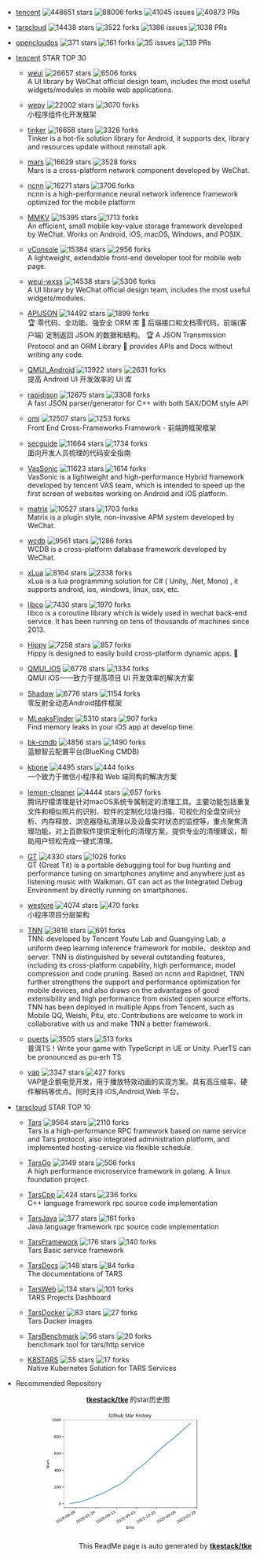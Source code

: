 
+ [tencent](https://github.com/tencent)
![448651 stars](https://img.shields.io/badge/Stars-448651-green)
![88006 forks](https://img.shields.io/badge/Forks-88006-green)
![41045 issues](https://img.shields.io/badge/Issues-41045-green)
![40873 PRs](https://img.shields.io/badge/PRs-40873-green)

+ [tarscloud](https://github.com/tarscloud)
![14438 stars](https://img.shields.io/badge/Stars-14438-green)
![3522 forks](https://img.shields.io/badge/Forks-3522-green)
![1386 issues](https://img.shields.io/badge/Issues-1386-green)
![1038 PRs](https://img.shields.io/badge/PRs-1038-green)

+ [opencloudos](https://github.com/opencloudos)
![371 stars](https://img.shields.io/badge/Stars-371-green)
![161 forks](https://img.shields.io/badge/Forks-161-green)
![35 issues](https://img.shields.io/badge/Issues-35-green)
![139 PRs](https://img.shields.io/badge/PRs-139-green)



+ [tencent](https://github.com/tencent) STAR TOP 30
    
    + [weui](https://github.com/tencent/weui) 
    ![26657 stars](https://img.shields.io/badge/Stars-26657-green)
    ![6506 forks](https://img.shields.io/badge/Forks-6506-green)  
    A UI library by WeChat official design team, includes the most useful widgets/modules in mobile web applications.
    
    + [wepy](https://github.com/tencent/wepy) 
    ![22002 stars](https://img.shields.io/badge/Stars-22002-green)
    ![3070 forks](https://img.shields.io/badge/Forks-3070-green)  
    小程序组件化开发框架
    
    + [tinker](https://github.com/tencent/tinker) 
    ![16658 stars](https://img.shields.io/badge/Stars-16658-green)
    ![3328 forks](https://img.shields.io/badge/Forks-3328-green)  
    Tinker is a hot-fix solution library for Android, it supports dex, library and resources update without reinstall apk.
    
    + [mars](https://github.com/tencent/mars) 
    ![16629 stars](https://img.shields.io/badge/Stars-16629-green)
    ![3528 forks](https://img.shields.io/badge/Forks-3528-green)  
    Mars is a cross-platform network component  developed by WeChat.
    
    + [ncnn](https://github.com/tencent/ncnn) 
    ![16271 stars](https://img.shields.io/badge/Stars-16271-green)
    ![3706 forks](https://img.shields.io/badge/Forks-3706-green)  
    ncnn is a high-performance neural network inference framework optimized for the mobile platform
    
    + [MMKV](https://github.com/tencent/MMKV) 
    ![15395 stars](https://img.shields.io/badge/Stars-15395-green)
    ![1713 forks](https://img.shields.io/badge/Forks-1713-green)  
    An efficient, small mobile key-value storage framework developed by WeChat. Works on Android, iOS, macOS, Windows, and POSIX.
    
    + [vConsole](https://github.com/tencent/vConsole) 
    ![15384 stars](https://img.shields.io/badge/Stars-15384-green)
    ![2956 forks](https://img.shields.io/badge/Forks-2956-green)  
    A lightweight, extendable front-end developer tool for mobile web page.
    
    + [weui-wxss](https://github.com/tencent/weui-wxss) 
    ![14538 stars](https://img.shields.io/badge/Stars-14538-green)
    ![5306 forks](https://img.shields.io/badge/Forks-5306-green)  
    A UI library by WeChat official design team, includes the most useful widgets/modules.
    
    + [APIJSON](https://github.com/tencent/APIJSON) 
    ![14492 stars](https://img.shields.io/badge/Stars-14492-green)
    ![1899 forks](https://img.shields.io/badge/Forks-1899-green)  
    🏆 零代码、全功能、强安全 ORM 库 🚀 后端接口和文档零代码，前端(客户端) 定制返回 JSON 的数据和结构。 🏆 A JSON Transmission Protocol and an ORM Library 🚀  provides APIs and Docs without writing any code.
    
    + [QMUI_Android](https://github.com/tencent/QMUI_Android) 
    ![13922 stars](https://img.shields.io/badge/Stars-13922-green)
    ![2631 forks](https://img.shields.io/badge/Forks-2631-green)  
    提高 Android UI 开发效率的 UI 库
    
    + [rapidjson](https://github.com/tencent/rapidjson) 
    ![12675 stars](https://img.shields.io/badge/Stars-12675-green)
    ![3308 forks](https://img.shields.io/badge/Forks-3308-green)  
    A fast JSON parser/generator for C++ with both SAX/DOM style API
    
    + [omi](https://github.com/tencent/omi) 
    ![12507 stars](https://img.shields.io/badge/Stars-12507-green)
    ![1253 forks](https://img.shields.io/badge/Forks-1253-green)  
     Front End Cross-Frameworks Framework - 前端跨框架框架
    
    + [secguide](https://github.com/tencent/secguide) 
    ![11664 stars](https://img.shields.io/badge/Stars-11664-green)
    ![1734 forks](https://img.shields.io/badge/Forks-1734-green)  
    面向开发人员梳理的代码安全指南
    
    + [VasSonic](https://github.com/tencent/VasSonic) 
    ![11623 stars](https://img.shields.io/badge/Stars-11623-green)
    ![1614 forks](https://img.shields.io/badge/Forks-1614-green)  
    VasSonic is a lightweight and high-performance Hybrid framework developed by tencent VAS team, which is intended to speed up the first screen of websites working on Android and iOS platform. 
    
    + [matrix](https://github.com/tencent/matrix) 
    ![10527 stars](https://img.shields.io/badge/Stars-10527-green)
    ![1703 forks](https://img.shields.io/badge/Forks-1703-green)  
    Matrix is a plugin style, non-invasive APM system developed by WeChat.
    
    + [wcdb](https://github.com/tencent/wcdb) 
    ![9561 stars](https://img.shields.io/badge/Stars-9561-green)
    ![1286 forks](https://img.shields.io/badge/Forks-1286-green)  
    WCDB is a cross-platform database framework developed by WeChat.
    
    + [xLua](https://github.com/tencent/xLua) 
    ![8164 stars](https://img.shields.io/badge/Stars-8164-green)
    ![2338 forks](https://img.shields.io/badge/Forks-2338-green)  
    xLua is a lua programming solution for  C# ( Unity, .Net, Mono) , it supports android, ios, windows, linux, osx, etc.
    
    + [libco](https://github.com/tencent/libco) 
    ![7430 stars](https://img.shields.io/badge/Stars-7430-green)
    ![1970 forks](https://img.shields.io/badge/Forks-1970-green)  
    libco is a coroutine library which is widely used in wechat  back-end service. It has been running on tens of thousands of machines since 2013.
    
    + [Hippy](https://github.com/tencent/Hippy) 
    ![7258 stars](https://img.shields.io/badge/Stars-7258-green)
    ![857 forks](https://img.shields.io/badge/Forks-857-green)  
    Hippy is designed to easily build cross-platform dynamic apps. 👏
    
    + [QMUI_iOS](https://github.com/tencent/QMUI_iOS) 
    ![6778 stars](https://img.shields.io/badge/Stars-6778-green)
    ![1334 forks](https://img.shields.io/badge/Forks-1334-green)  
    QMUI iOS——致力于提高项目 UI 开发效率的解决方案
    
    + [Shadow](https://github.com/tencent/Shadow) 
    ![6776 stars](https://img.shields.io/badge/Stars-6776-green)
    ![1154 forks](https://img.shields.io/badge/Forks-1154-green)  
    零反射全动态Android插件框架
    
    + [MLeaksFinder](https://github.com/tencent/MLeaksFinder) 
    ![5310 stars](https://img.shields.io/badge/Stars-5310-green)
    ![907 forks](https://img.shields.io/badge/Forks-907-green)  
    Find memory leaks in your iOS app at develop time.
    
    + [bk-cmdb](https://github.com/tencent/bk-cmdb) 
    ![4856 stars](https://img.shields.io/badge/Stars-4856-green)
    ![1490 forks](https://img.shields.io/badge/Forks-1490-green)  
    蓝鲸智云配置平台(BlueKing CMDB)
    
    + [kbone](https://github.com/tencent/kbone) 
    ![4495 stars](https://img.shields.io/badge/Stars-4495-green)
    ![444 forks](https://img.shields.io/badge/Forks-444-green)  
    一个致力于微信小程序和 Web 端同构的解决方案
    
    + [lemon-cleaner](https://github.com/tencent/lemon-cleaner) 
    ![4444 stars](https://img.shields.io/badge/Stars-4444-green)
    ![657 forks](https://img.shields.io/badge/Forks-657-green)  
    腾讯柠檬清理是针对macOS系统专属制定的清理工具。主要功能包括重复文件和相似照片的识别、软件的定制化垃圾扫描、可视化的全盘空间分析、内存释放、浏览器隐私清理以及设备实时状态的监控等。重点聚焦清理功能，对上百款软件提供定制化的清理方案，提供专业的清理建议，帮助用户轻松完成一键式清理。
    
    + [GT](https://github.com/tencent/GT) 
    ![4330 stars](https://img.shields.io/badge/Stars-4330-green)
    ![1026 forks](https://img.shields.io/badge/Forks-1026-green)  
    GT (Great Tit) is a portable debugging tool for bug hunting and performance tuning on smartphones anytime and anywhere just as listening music with Walkman. GT can act as the Integrated Debug Environment by directly running on smartphones.
    
    + [westore](https://github.com/tencent/westore) 
    ![4074 stars](https://img.shields.io/badge/Stars-4074-green)
    ![470 forks](https://img.shields.io/badge/Forks-470-green)  
    小程序项目分层架构
    
    + [TNN](https://github.com/tencent/TNN) 
    ![3816 stars](https://img.shields.io/badge/Stars-3816-green)
    ![691 forks](https://img.shields.io/badge/Forks-691-green)  
    TNN: developed by Tencent Youtu Lab and Guangying Lab, a uniform deep learning inference framework for mobile、desktop and server. TNN is distinguished by several outstanding features, including its cross-platform capability, high performance, model compression and code pruning. Based on ncnn and Rapidnet, TNN further strengthens the support and performance optimization for mobile devices, and also draws on the advantages of good extensibility and high performance from existed open source efforts. TNN has been deployed in multiple Apps from Tencent, such as Mobile QQ, Weishi, Pitu, etc. Contributions are welcome to work in collaborative with us and make TNN a better framework. 
    
    + [puerts](https://github.com/tencent/puerts) 
    ![3505 stars](https://img.shields.io/badge/Stars-3505-green)
    ![513 forks](https://img.shields.io/badge/Forks-513-green)  
    普洱TS！Write your game with TypeScript in UE or Unity. PuerTS can be pronounced as pu-erh TS
    
    + [vap](https://github.com/tencent/vap) 
    ![3347 stars](https://img.shields.io/badge/Stars-3347-green)
    ![427 forks](https://img.shields.io/badge/Forks-427-green)  
    VAP是企鹅电竞开发，用于播放特效动画的实现方案。具有高压缩率、硬件解码等优点。同时支持 iOS,Android,Web 平台。
    

+ [tarscloud](https://github.com/tarscloud) STAR TOP 10
    
    + [Tars](https://github.com/tarscloud/Tars) 
    ![9564 stars](https://img.shields.io/badge/Stars-9564-green)
    ![2110 forks](https://img.shields.io/badge/Forks-2110-green)  
    Tars is a high-performance RPC framework based on name service and Tars protocol, also integrated administration platform, and implemented hosting-service via flexible schedule.
    
    + [TarsGo](https://github.com/tarscloud/TarsGo) 
    ![3149 stars](https://img.shields.io/badge/Stars-3149-green)
    ![506 forks](https://img.shields.io/badge/Forks-506-green)  
    A  high performance microservice  framework  in golang. A linux foundation project.
    
    + [TarsCpp](https://github.com/tarscloud/TarsCpp) 
    ![424 stars](https://img.shields.io/badge/Stars-424-green)
    ![236 forks](https://img.shields.io/badge/Forks-236-green)  
    C++ language framework rpc source code implementation
    
    + [TarsJava](https://github.com/tarscloud/TarsJava) 
    ![377 stars](https://img.shields.io/badge/Stars-377-green)
    ![161 forks](https://img.shields.io/badge/Forks-161-green)  
    Java language framework rpc source code implementation
    
    + [TarsFramework](https://github.com/tarscloud/TarsFramework) 
    ![176 stars](https://img.shields.io/badge/Stars-176-green)
    ![140 forks](https://img.shields.io/badge/Forks-140-green)  
    Tars Basic service framework
    
    + [TarsDocs](https://github.com/tarscloud/TarsDocs) 
    ![148 stars](https://img.shields.io/badge/Stars-148-green)
    ![84 forks](https://img.shields.io/badge/Forks-84-green)  
    The documentations of TARS
    
    + [TarsWeb](https://github.com/tarscloud/TarsWeb) 
    ![134 stars](https://img.shields.io/badge/Stars-134-green)
    ![101 forks](https://img.shields.io/badge/Forks-101-green)  
    TARS Projects Dashboard
    
    + [TarsDocker](https://github.com/tarscloud/TarsDocker) 
    ![83 stars](https://img.shields.io/badge/Stars-83-green)
    ![27 forks](https://img.shields.io/badge/Forks-27-green)  
    Tars Docker  images
    
    + [TarsBenchmark](https://github.com/tarscloud/TarsBenchmark) 
    ![56 stars](https://img.shields.io/badge/Stars-56-green)
    ![20 forks](https://img.shields.io/badge/Forks-20-green)  
    benchmark tool for tars/http service
    
    + [K8STARS](https://github.com/tarscloud/K8STARS) 
    ![55 stars](https://img.shields.io/badge/Stars-55-green)
    ![17 forks](https://img.shields.io/badge/Forks-17-green)  
    Native Kubernetes  Solution for TARS Services
    


+ Recommended Repository  
<p align="center">
      <strong>
        <a href="https://github.com/tkestack/tke" target="_blank">tkestack/tke</a>
      </strong>  的star历史图
  <br>
  <img src="https://raw.githubusercontent.com/ButterAndButterfly/GithubTools/master/data/stars_history.jpg" width="350px"></img>    
</p>

<p align="right">
      This ReadMe page is auto generated by 
      <strong>
        <a href="https://github.com/tkestack/tke" target="_blank">tkestack/tke</a><br>
      </strong>   
</p>